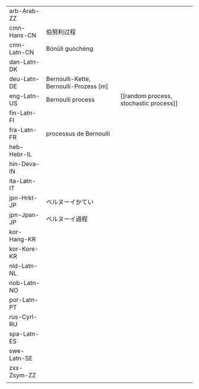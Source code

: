 | | | |
|-|-|-|
| arb-Arab-ZZ |  |  |
| cmn-Hans-CN | 伯努利过程 |  |
| cmn-Latn-CN | Bónǔlì guòchéng |  |
| dan-Latn-DK |  |  |
| deu-Latn-DE | Bernoulli-Kette, Bernoulli-Prozess [m] |  |
| eng-Latn-US | Bernoulli process | [[random process, stochastic process]] |
| fin-Latn-FI |  |  |
| fra-Latn-FR | processus de Bernoulli |  |
| heb-Hebr-IL |  |  |
| hin-Deva-IN |  |  |
| ita-Latn-IT |  |  |
| jpn-Hrkt-JP | ベルヌーイかてい |  |
| jpn-Jpan-JP | ベルヌーイ過程 |  |
| kor-Hang-KR |  |  |
| kor-Kore-KR |  |  |
| nld-Latn-NL |  |  |
| nob-Latn-NO |  |  |
| por-Latn-PT |  |  |
| rus-Cyrl-RU |  |  |
| spa-Latn-ES |  |  |
| swe-Latn-SE |  |  |
| zxx-Zsym-ZZ |  |  |
|  |  |  |

